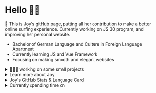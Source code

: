 # Hello 👋🏻

🤡 This is Joy's gitHub page, putting all her contribution to make a better online surfing experience. Currently working on JS 30 program, and improving her personal website.

- Bachelor of German Language and Culture in Foreign Language Apartment
- Currently learning JS and Vue Framework
- Focusing on making smooth and elegant websites


<details>
<summary>👩🏻‍💻 working on some small projects</summary>

<a href="https://github.com/Joy-port/todolist" target="_blank">
  <img align="center" src="https://github-readme-stats.vercel.app/api/pin/?username=Joy-port&repo=todolist&theme=ayu-mirage" />
</a>
<br>
<a href="https://github.com/Joy-port/week6-exhibinection" target="_blank">
  <img align="center" src="https://github-readme-stats.vercel.app/api/pin/?username=Joy-port&repo=week6-exhibinection&theme=ayu-mirage" />
</a>
<br>
<a href="https://github.com/Joy-port/week8-doyoga" target="_blank">
  <img align="center" src="https://github-readme-stats.vercel.app/api/pin/?username=Joy-port&repo=week8-doyoga&theme=ayu-mirage" />
</a>

[![ReadMe Card](https://github-readme-stats.vercel.app/api/pin/?username=Joy-port&repo=todolist&theme=ayu-mirage)](https://github.com/Joy-port/todolist)
[![ReadMe Card](https://github-readme-stats.vercel.app/api/pin/?username=Joy-port&repo=week6-exhibinection&theme=ayu-mirage)](https://github.com/Joy-port/week6-exhibinection)
[![ReadMe Card](https://github-readme-stats.vercel.app/api/pin/?username=Joy-port&repo=week8-doyoga&theme=ayu-mirage)](https://github.com/Joy-port/week8-doyoga)

</details>

<details>
<summary>Learn more about Joy</summary>
</br>

<!-- TODO-IST:START -->
🎉  200 Karma Points           
✏️  Completed 2 tasks today           
✔️  Completed 2 tasks so far           
🕰  Longest streak is 0 days
<!-- TODO-IST:END -->

</details>


<details>
<summary>Joy's GitHub Stats & Language Card</summary>

<p align="left"> <img src="https://github-readme-stats.vercel.app/api?username=Joy-port&count_private=true&show_icons=true&theme=ayu-mirage" alt="GitHub Stats" />
</br>
<p align="right"> <img src="https://github-readme-stats.vercel.app/api/top-langs/?username=Joy-port&layout=compact&langs_count=4&theme=ayu-mirage" alt="Top Languages Card" />

</details>


<details>
<summary>Currently spending time on</summary>

<!--START_SECTION:waka-->
```text
No Activity tracked this Week
```
<!--END_SECTION:waka-->

</details>